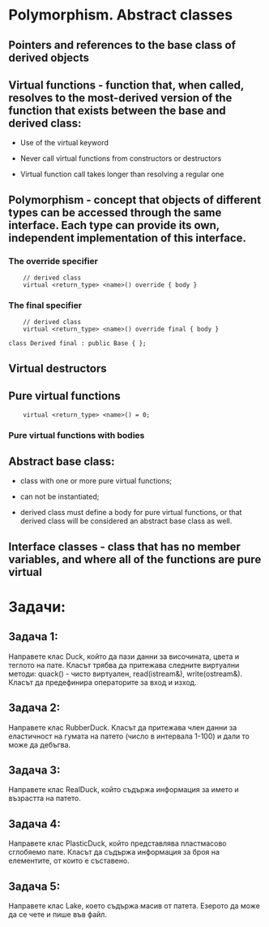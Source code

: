 # Polymorphism. Abstract classes

## Pointers and references to the base class of derived objects

## Virtual functions - function that, when called, resolves to the most-derived version of the function that exists between the base and derived class:

- Use of the virtual keyword

- Never call virtual functions from constructors or destructors

-  Virtual function call takes longer than resolving a regular one

## Polymorphism - concept that objects of different types can be accessed through the same interface. Each type can provide its own, independent implementation of this interface.

### The override specifier
```
	// derived class
	virtual <return_type> <name>() override { body }
```

### The final specifier
```
	// derived class
	virtual <return_type> <name>() override final { body }
```

```
class Derived final : public Base { }; 
```

## Virtual destructors

## Pure virtual functions
```
    virtual <return_type> <name>() = 0;
```

### Pure virtual functions with bodies

## Abstract base class:

- class with one or more pure virtual functions;

- can not be instantiated;

- derived class must define a body for pure virtual functions, or that derived class will be considered an abstract base class as well.

## Interface classes - class that has no member variables, and where all of the functions are pure virtual


# Задачи:

## Задача 1:
Направете клас Duck, който да пази данни за височината, цвета и теглото на пате. Класът трябва да притежава следните виртуални методи: quack() - чисто виртуален, read(istream&), write(ostream&). Класът да предефинира операторите за вход и изход.

## Задача 2:
Направете клас RubberDuck. Класът да притежава член данни за еластичност на гумата на патето (число в интервала 1-100) и дали то може да дебъгва.

## Задача 3:
Направете клас RealDuck, който съдържа информация за името и възрастта на патето.

## Задача 4:
Направете клас PlasticDuck, който представлява пластмасово сглобяемо пате. Класът да съдържа информация за броя на елементите, от които е съставено.

## Задача 5:
Направете клас Lake, което съдържа масив от патета. Езерото да може да се чете и пише във файл.
